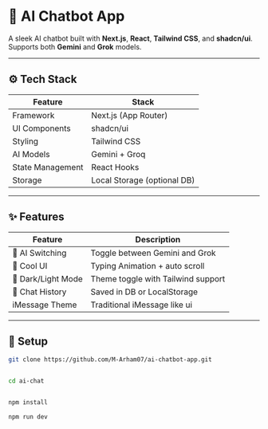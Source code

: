 # 🤖 AI Chatbot App

A sleek AI chatbot built with **Next.js**, **React**, **Tailwind CSS**, and **shadcn/ui**. Supports both **Gemini** and **Grok** models.

---


## ⚙️ Tech Stack
 
| Feature          | Stack                        |
|------------------|------------------------------|
| Framework        | Next.js (App Router)         |
| UI Components    | shadcn/ui                    |
| Styling          | Tailwind CSS                 |
| AI Models        | Gemini + Groq                |
| State Management | React Hooks                  |
| Storage          | Local Storage (optional DB)  |

---

## ✨ Features

| Feature                 | Description                                  |
|-------------------------|----------------------------------------------|
| 🧠 AI Switching         | Toggle between Gemini and Grok               |
| 💬 Cool UI              | Typing Animation + auto scroll               |
| 🎨 Dark/Light Mode      | Theme toggle with Tailwind support           |
| 💾 Chat History         | Saved in DB or LocalStorage                  |
| iMessage Theme          | Traditional iMessage like ui                 |

---

## 🚀 Setup

```bash
git clone https://github.com/M-Arham07/ai-chatbot-app.git


cd ai-chat


npm install

npm run dev
